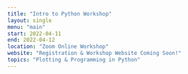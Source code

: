 ```yaml
---
title: "Intro to Python Workshop"
layout: single
menu: "main"
start: 2022-04-11
end: 2022-04-12
location: "Zoom Online Workshop"
website: "Registration & Workshop Website Coming Soon!"
topics: "Plotting & Programming in Python"
---
```

